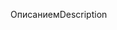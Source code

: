 <span data-ttu-id="77bb8-101">Описанием</span><span class="sxs-lookup"><span data-stu-id="77bb8-101">Description</span></span>
